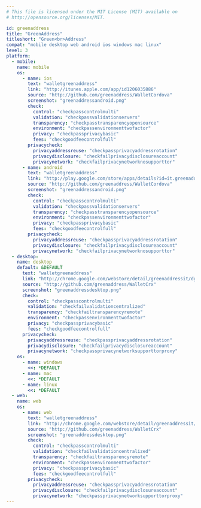 ```yaml
---
# This file is licensed under the MIT License (MIT) available on
# http://opensource.org/licenses/MIT.

id: greenaddress
title: "GreenAddress"
titleshort: "Green<br>Address"
compat: "mobile desktop web android ios windows mac linux"
level: 3
platform:
  - mobile:
    name: mobile
    os:
      - name: ios
        text: "walletgreenaddress"
        link: "http://itunes.apple.com/app/id1206035886"
        source: "http://github.com/greenaddress/WalletCordova"
        screenshot: "greenaddressandroid.png"
        check:
          control: "checkpasscontrolmulti"
          validation: "checkpassvalidationservers"
          transparency: "checkpasstransparencyopensource"
          environment: "checkpassenvironmenttwofactor"
          privacy: "checkpassprivacybasic"
          fees: "checkgoodfeecontrolfull"
        privacycheck:
          privacyaddressreuse: "checkpassprivacyaddressrotation"
          privacydisclosure: "checkfailprivacydisclosureaccount"
          privacynetwork: "checkfailprivacynetworknosupporttor"
      - name: android
        text: "walletgreenaddress"
        link: "http://play.google.com/store/apps/details?id=it.greenaddress.cordova"
        source: "http://github.com/greenaddress/WalletCordova"
        screenshot: "greenaddressandroid.png"
        check:
          control: "checkpasscontrolmulti"
          validation: "checkpassvalidationservers"
          transparency: "checkpasstransparencyopensource"
          environment: "checkpassenvironmenttwofactor"
          privacy: "checkpassprivacybasic"
          fees: "checkgoodfeecontrolfull"
        privacycheck:
          privacyaddressreuse: "checkpassprivacyaddressrotation"
          privacydisclosure: "checkfailprivacydisclosureaccount"
          privacynetwork: "checkfailprivacynetworknosupporttor"
  - desktop:
    name: desktop
    default: &DEFAULT
      text: "walletgreenaddress"
      link: "http://chrome.google.com/webstore/detail/greenaddressit/dgbimgjoijjemhdamicmljbncacfndmp"
      source: "http://github.com/greenaddress/WalletCrx"
      screenshot: "greenaddressdesktop.png"
      check:
        control: "checkpasscontrolmulti"
        validation: "checkfailvalidationcentralized"
        transparency: "checkfailtransparencyremote"
        environment: "checkpassenvironmenttwofactor"
        privacy: "checkpassprivacybasic"
        fees: "checkgoodfeecontrolfull"
      privacycheck:
        privacyaddressreuse: "checkpassprivacyaddressrotation"
        privacydisclosure: "checkfailprivacydisclosureaccount"
        privacynetwork: "checkpassprivacynetworksupporttorproxy"
    os:
      - name: windows
        <<: *DEFAULT
      - name: mac
        <<: *DEFAULT
      - name: linux
        <<: *DEFAULT
  - web:
    name: web
    os:
      - name: web
        text: "walletgreenaddress"
        link: "http://chrome.google.com/webstore/detail/greenaddressit/dgbimgjoijjemhdamicmljbncacfndmp"
        source: "http://github.com/greenaddress/WalletCrx"
        screenshot: "greenaddressdesktop.png"
        check:
          control: "checkpasscontrolmulti"
          validation: "checkfailvalidationcentralized"
          transparency: "checkfailtransparencyremote"
          environment: "checkpassenvironmenttwofactor"
          privacy: "checkpassprivacybasic"
          fees: "checkgoodfeecontrolfull"
        privacycheck:
          privacyaddressreuse: "checkpassprivacyaddressrotation"
          privacydisclosure: "checkfailprivacydisclosureaccount"
          privacynetwork: "checkpassprivacynetworksupporttorproxy"
---
```

